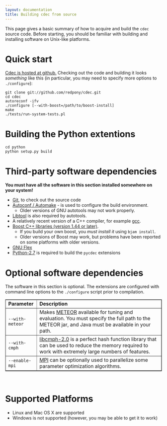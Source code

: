 ```yaml
---
layout: documentation
title: Building cdec from source
---
```

This page gives a basic summary of how to acquire and build the `cdec` source code.  Before starting, you should be familiar with building and installing software on Unix-like platforms.

# Quick start
[Cdec is hosted at github.](http://github.com/redpony/cdec) Checking out the code and building it looks *something* like this (in particular, you may need to specify more options to `./configure`):

    git clone git://github.com/redpony/cdec.git
    cd cdec
    autoreconf -ifv
    ./configure [--with-boost=/path/to/boost-install]
    make
    ./tests/run-system-tests.pl

# Building the Python extentions

    cd python
    python setup.py build

# Third-party software dependencies
**You must have all the software in this section installed somewhere on your system!**

- [Git](http://git-scm.com/), to check out the source code
- [Autoconf / Automake](http://www.gnu.org/software/autoconf/) - is used to configure the build environment.
    - Older versions of GNU autotools may not work properly.
- [Libtool](http://www.gnu.org/software/libtool/) is also required by autotools.
- A relatively recent version of a C++ compiler, for example [gcc](http://gcc.gnu.org/).
- [Boost C++ libraries (version 1.44 or later)](http://www.boost.org/).
    - If you build your own boost, you _must install it_ using `bjam install`.
    - Older versions of Boost may work, but problems have been reported on some platforms with older versions.
- [GNU Flex](http://flex.sourceforge.net/)
- [Python-2.7](http://docs.python.org/) is required to build the `pycdec` extensions

# Optional software dependencies
The software in this section is optional. The extensions are configured with command line options to the `./configure` script prior to compilation.

<table border="1">
<col width="20%">
<col width="80%">
<tr>
  <td><b>Parameter</b></td>
  <td><b>Description</b></td>
</tr>
<tr>
  <td><code>--with-meteor</code></td>
  <td>Makes <a href="http://www.cs.cmu.edu/~alavie/METEOR/">METEOR</a> available for tuning and evaluation. You must specify the full path to the METEOR jar, and Java must be available in your path.</td>
</tr>
<tr>
  <td><code>--with-cmph</code></td>
  <td><a href="http://cmph.sourceforge.net/">libcmph-2.0</a> is a perfect hash function library that can be used to reduce the memory required to work with extremely large numbers of features.</td>
</tr>
<tr>
  <td><code>--enable-mpi</code></td>
  <td><a href="http://www.mpi-forum.org/">MPI</a> can be optionally used to parallelize some parameter optimization algorithms.</td>
</tr>
</table>
<br />

# Supported Platforms

- Linux and Mac OS X are supported
- Windows is not supported (however, you may be able to get it to work)

